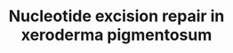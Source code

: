 ---
annotations:
- id: PW:0000130
  parent: regulatory pathway
  type: Pathway Ontology
  value: nucleotide excision repair pathway
- id: DOID:2962
  parent: genetic disease
  type: Disease Ontology
  value: Cockayne syndrome
- id: PW:0000099
  parent: regulatory pathway
  type: Pathway Ontology
  value: DNA repair pathway
- id: DOID:0050427
  parent: genetic disease
  type: Disease Ontology
  value: xeroderma pigmentosum
authors:
- Natalieh
- Fehrhart
- Egonw
- Eweitz
citedin: ''
communities:
- RareDiseases
description: 'This pathway describes the process of Nucleotide Excision Repair (NER)
  in Xeroderma Pigmentosum (XP). '
last-edited: 2024-07-23
ndex: 463f380e-5c75-11ec-b3be-0ac135e8bacf
organisms:
- Homo sapiens
redirect_from:
- /index.php/Pathway:WP5114
- /instance/WP5114
- /instance/WP5114_r134573
revision: r134573
schema-jsonld:
- '@context': https://schema.org/
  '@id': https://wikipathways.github.io/pathways/WP5114.html
  '@type': Dataset
  creator:
    '@type': Organization
    name: WikiPathways
  description: 'This pathway describes the process of Nucleotide Excision Repair (NER)
    in Xeroderma Pigmentosum (XP). '
  keywords:
  - BRCA1
  - CCNH
  - 'CDK7 '
  - CETN2
  - CHD1L (ALC1)
  - CSN (COP9)
  - CUL4A
  - CUL4B
  - DDB1
  - ERCC6
  - ERCC6 (CSB)
  - ERCC8 (CSA)
  - HMGN1
  - Histone H2A
  - Histone H3
  - Histone H4
  - LIG1
  - LIG3
  - MNAT1
  - PARP1
  - PCNA
  - POLD1
  - POLD2
  - POLD3
  - POLD4
  - POLE
  - POLE2
  - POLE3
  - POLE4
  - POLH
  - POLK
  - RAD18
  - RAD23A
  - RAD23B
  - RBX1
  - RFC1
  - RFC2
  - RFC3
  - RFC4
  - RFC5
  - RPA1
  - RPA2
  - RPA3
  - SLX4
  - SLX4IP
  - TTDA/GTF2H5
  - USP7
  - UVSSA
  - XAB2
  - XPA
  - XPB/ERCC3
  - XPC
  - XPD/ERCC2
  - XPE (DDB2)
  - XPF/ERCC1
  - XPG/ERCC4
  - XRCC1
  - p34 /GTF2H3
  - p44/GTF2H2
  - p52/GTF2H4
  - p62/GTF2H1
  license: CC0
  name: 'Nucleotide excision repair in xeroderma pigmentosum '
seo: CreativeWork
title: 'Nucleotide excision repair in xeroderma pigmentosum '
wpid: WP5114
---